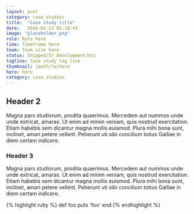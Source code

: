 ```yaml
---
layout: post
category: case_studies
title:  "Case study title"
date:   2016-01-23 02:10:43
image: "placeholder.png"
role: Role here
time: Timeframe here
team: Team size here
status: Shipped/In Development/etc
tagline: Case study tag line
thumbnail: /path/to/hero
hero: hero
category: case_studies
---
```


## Header 2

Magna pars studiorum, prodita quaerimus. Mercedem aut nummos unde unde extricat, amaras. Ut enim ad minim veniam, quis nostrud exercitation. Etiam habebis sem dicantur magna mollis euismod. Plura mihi bona sunt, inclinet, amari petere vellent. Petierunt uti sibi concilium totius Galliae in diem certam indicere.

### Header 3

Magna pars studiorum, prodita quaerimus. Mercedem aut nummos unde unde extricat, amaras. Ut enim ad minim veniam, quis nostrud exercitation. Etiam habebis sem dicantur magna mollis euismod. Plura mihi bona sunt, inclinet, amari petere vellent. Petierunt uti sibi concilium totius Galliae in diem certam indicere.

{% highlight ruby %}
def foo
  puts 'foo'
end
{% endhighlight %}
